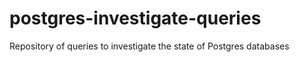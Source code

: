 # postgres-investigate-queries
Repository of queries to investigate the state of Postgres databases
